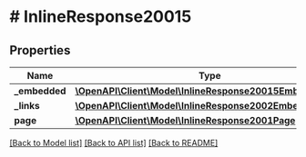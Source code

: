 # # InlineResponse20015

## Properties

Name | Type | Description | Notes
------------ | ------------- | ------------- | -------------
**_embedded** | [**\OpenAPI\Client\Model\InlineResponse20015Embedded**](InlineResponse20015Embedded.md) |  | 
**_links** | [**\OpenAPI\Client\Model\InlineResponse2002EmbeddedLinks**](InlineResponse2002EmbeddedLinks.md) |  | 
**page** | [**\OpenAPI\Client\Model\InlineResponse2001Page**](InlineResponse2001Page.md) |  | 

[[Back to Model list]](../../README.md#documentation-for-models) [[Back to API list]](../../README.md#documentation-for-api-endpoints) [[Back to README]](../../README.md)


